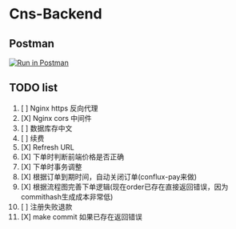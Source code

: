 # Cns-Backend

## Postman
[![Run in Postman](https://run.pstmn.io/button.svg)](https://app.getpostman.com/run-collection/22322698-cd32951a-a24f-4fd5-a9fb-2e26f057532c?action=collection%2Ffork&collection-url=entityId%3D22322698-cd32951a-a24f-4fd5-a9fb-2e26f057532c%26entityType%3Dcollection%26workspaceId%3D0df0c5b3-6c0a-47ee-ab26-8ba0139261e4)

## TODO list
1. [ ] Nginx https 反向代理
2. [X] Nginx cors 中间件
3. [ ] 数据库存中文
4. [ ] 续费
5. [X] Refresh URL
6. [X] 下单时判断前端价格是否正确
7. [X] 下单时事务调整
8. [X] 根据订单到期时间，自动关闭订单(conflux-pay来做)
9. [X] 根据流程图完善下单逻辑(现在order已存在直接返回错误，因为commithash生成成本非常低)
10. [ ] 注册失败退款
11. [X] make commit 如果已存在返回错误
